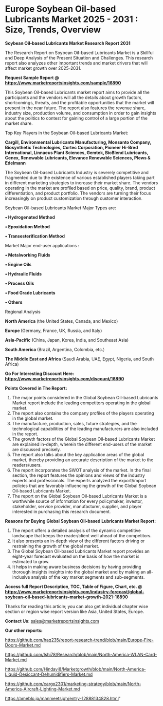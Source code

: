 # Europe Soybean Oil-based Lubricants Market 2025 - 2031 : Size, Trends, Overview

<strong>Soybean Oil-based Lubricants Market Research Report 2031</strong>

The Research Report on Soybean Oil-based Lubricants Market is a Skillful and Deep Analysis of the Present Situation and Challenges. This research report also analyzes other important trends and market drivers that will affect market growth over 2025-2031.

<strong>Request Sample Report @ <a href=https://www.marketreportsinsights.com/sample/16890>https://www.marketreportsinsights.com/sample/16890</a></strong>

This Soybean Oil-based Lubricants market report aims to provide all the participants and the vendors will all the details about growth factors, shortcomings, threats, and the profitable opportunities that the market will present in the near future. The report also features the revenue share, industry size, production volume, and consumption in order to gain insights about the politics to contest for gaining control of a large portion of the market share.

Top Key Players in the Soybean Oil-based Lubricants Market:

<strong>Cargill, Environmental Lubricants Manufacturing, Monsanto Company, Biosynthetic Technologies, Cortec Corporation, Pioneer Hi-Bred International, Linnaeus Plant Sciences, Gemtek, BioBlend Lubricants, Cenex, Renewable Lubricants, Elevance Renewable Sciences, Plews & Edelmann</strong>

The Soybean Oil-based Lubricants Industry is severely competitive and fragmented due to the existence of various established players taking part in different marketing strategies to increase their market share. The vendors operating in the market are profiled based on price, quality, brand, product differentiation, and product portfolio. The vendors are turning their focus increasingly on product customization through customer interaction.

Soybean Oil-based Lubricants Market Major Types are:

<strong>• Hydrogenated Method

• Epoxidation Method

• Transesterification Method</strong>

Market Major end-user applications :

<strong>• Metalworking Fluids

• Engine Oils

• Hydraulic Fluids

• Process Oils

• Food Grade Lubricants

• Others</strong>

Regional Analysis

</u><strong><b>North America</b></strong> (the United States, Canada, and Mexico)

<strong><b>Europe </b></strong>(Germany, France, UK, Russia, and Italy)

<strong><b>Asia-Pacific</b></strong> (China, Japan, Korea, India, and Southeast Asia)

<strong><b>South America</b></strong> (Brazil, Argentina, Colombia, etc.)

<strong><b>The Middle East and Africa</b></strong> (Saudi Arabia, UAE, Egypt, Nigeria, and South Africa)

<strong>Go For Interesting Discount Here: <a href=https://www.marketreportsinsights.com/discount/16890>https://www.marketreportsinsights.com/discount/16890</a></strong>

<strong>Points Covered in The Report:</strong>
<ol>
  <li>The major points considered in the Global Soybean Oil-based Lubricants Market report include the leading competitors operating in the global market.</li>
  <li>The report also contains the company profiles of the players operating in the global market.</li>
  <li>The manufacture, production, sales, future strategies, and the technological capabilities of the leading manufacturers are also included in the report.</li>
  <li>The growth factors of the Global Soybean Oil-based Lubricants Market are explained in-depth, wherein the different end-users of the market are discussed precisely.</li>
  <li>The report also talks about the key application areas of the global market, thereby providing an accurate description of the market to the readers/users.</li>
  <li>The report incorporates the SWOT analysis of the market. In the final section, the report features the opinions and views of the industry experts and professionals. The experts analyzed the export/import policies that are favorably influencing the growth of the Global Soybean Oil-based Lubricants Market.</li>
  <li>The report on the Global Soybean Oil-based Lubricants Market is a worthwhile source of information for every policymaker, investor, stakeholder, service provider, manufacturer, supplier, and player interested in purchasing this research document.</li>
</ol>
<strong>Reasons for Buying Global Soybean Oil-based Lubricants Market Report:</strong>

<ol>
  <li>The report offers a detailed analysis of the dynamic competitive landscape that keeps the reader/client well ahead of the competitors.</li>
  <li>It also presents an in-depth view of the different factors driving or restraining the growth of the global market.</li>
  <li>The Global Soybean Oil-based Lubricants Market report provides an eight-year forecast evaluated on the basis of how the market is estimated to grow.</li>
  <li>It helps in making aware business decisions by having providing thorough insights insights into the global market and by making an all-inclusive analysis of the key market segments and sub-segments.</li>
</ol>
<strong>Access full Report Description, TOC, Table of Figure, Chart, etc. @ <a href=https://www.marketreportsinsights.com/industry-forecast/global-soybean-oil-based-lubricants-market-growth-2021-16890>https://www.marketreportsinsights.com/industry-forecast/global-soybean-oil-based-lubricants-market-growth-2021-16890</a></strong>


Thanks for reading this article; you can also get individual chapter wise section or region wise report version like Asia, United States, Europe.

<strong>Contact Us:</strong>
sales@marketreportsinsights.com

<strong>Our other reports:</strong>

<a href=https://github.com/haq235/report-research-trend/blob/main/Europe-Fire-Doors-Market.md>https://github.com/haq235/report-research-trend/blob/main/Europe-Fire-Doors-Market.md</a>

<a href=https://github.com/Ishi78/Research/blob/main/North-America-WLAN-Card-Market.md>https://github.com/Ishi78/Research/blob/main/North-America-WLAN-Card-Market.md</a>

<a href=https://github.com/Hindavi8/Marketgrowth/blob/main/North-America-Liquid-Desiccant-Dehumidifiers-Market.md>https://github.com/Hindavi8/Marketgrowth/blob/main/North-America-Liquid-Desiccant-Dehumidifiers-Market.md</a>

<a href=https://github.com/cargo2301/marketing-strategy/blob/main/North-America-Aircraft-Lighting-Market.md>https://github.com/cargo2301/marketing-strategy/blob/main/North-America-Aircraft-Lighting-Market.md</a>

<a href=https://ameblo.jp/manmeetsigh/entry-12888134828.html>https://ameblo.jp/manmeetsigh/entry-12888134828.html</a>"
